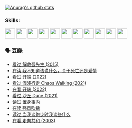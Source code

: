 
[![Anurag's github stats](https://github-readme-stats.vercel.app/api?username=w940853815)](https://github.com/anuraghazra/github-readme-stats)

### Skills:

<code><img height="32" src="https://cdn.jsdelivr.net/npm/simple-icons@v5/icons/python.svg"></code>
<code><img height="32" src="https://cdn.jsdelivr.net/npm/simple-icons@v5/icons/javascript.svg"></code>
<code><img height="32" src="https://cdn.jsdelivr.net/npm/simple-icons@v5/icons/django.svg"></code>
<code><img height="32" src="https://cdn.jsdelivr.net/npm/simple-icons@v5/icons/flask.svg"></code>
<code><img height="32" src="https://cdn.jsdelivr.net/npm/simple-icons@v5/icons/vuetify.svg"></code>
<code><img height="32" src="https://cdn.jsdelivr.net/npm/simple-icons@v5/icons/git.svg"></code>
<code><img height="32" src="https://cdn.jsdelivr.net/npm/simple-icons@v5/icons/docker.svg"></code>
<code><img height="32" src="https://cdn.jsdelivr.net/npm/simple-icons@v5/icons/postgresql.svg"></code>
<code><img height="32" src="https://cdn.jsdelivr.net/npm/simple-icons@v5/icons/elasticsearch.svg"></code>
<code><img height="32" src="https://cdn.jsdelivr.net/npm/simple-icons@v5/icons/macos.svg"></code>
<code><img height="32" src="https://cdn.jsdelivr.net/npm/simple-icons@v5/icons/linux.svg"></code>

### 🗣 豆瓣:

<!-- DOUBAN-ACTIVITIES:START -->
- [看过 解救吾先生‎ (2015)](https://www.douban.com/people/136069238/status/3744047085/?_i=43718490)
- [在读 我不知道该说什么，关于死亡还是爱情](https://www.douban.com/people/136069238/status/3742672820/?_i=43718490)
- [看过 开端‎ (2022)](https://www.douban.com/people/136069238/status/3737530861/?_i=43718490)
- [看过 混沌行走 Chaos Walking‎ (2021)](https://www.douban.com/people/136069238/status/3734828206/?_i=43718490)
- [在看 开端‎ (2022)](https://www.douban.com/people/136069238/status/3733533297/?_i=43718490)
- [看过 沙丘 Dune‎ (2021)](https://www.douban.com/people/136069238/status/3726869471/?_i=43718490)
- [读过 置身事内](https://www.douban.com/people/136069238/status/3726223867/?_i=43718490)
- [在读 强风吹拂](https://www.douban.com/people/136069238/status/3725395475/?_i=43718490)
- [读过 当我谈跑步时我谈些什么](https://www.douban.com/people/136069238/status/3715422296/?_i=43718490)
- [在看 走向共和‎ (2003)](https://www.douban.com/people/136069238/status/3711470443/?_i=43718490)
<!-- DOUBAN-ACTIVITIES:END -->
<!--
**w940853815/w940853815** is a ✨ _special_ ✨ repository because its `README.md` (this file) appears on your GitHub profile.

Here are some ideas to get you started:

- 🔭 I’m currently working on ...
- 🌱 I’m currently learning ...
- 👯 I’m looking to collaborate on ...
- 🤔 I’m looking for help with ...
- 💬 Ask me about ...
- 📫 How to reach me: ...
- 😄 Pronouns: ...
- ⚡ Fun fact: ...
-->
